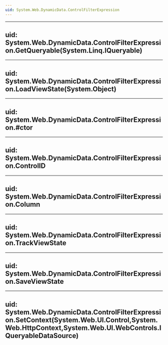 ```yaml
---
uid: System.Web.DynamicData.ControlFilterExpression
---
```


---
uid: System.Web.DynamicData.ControlFilterExpression.GetQueryable(System.Linq.IQueryable)
---

---
uid: System.Web.DynamicData.ControlFilterExpression.LoadViewState(System.Object)
---

---
uid: System.Web.DynamicData.ControlFilterExpression.#ctor
---

---
uid: System.Web.DynamicData.ControlFilterExpression.ControlID
---

---
uid: System.Web.DynamicData.ControlFilterExpression.Column
---

---
uid: System.Web.DynamicData.ControlFilterExpression.TrackViewState
---

---
uid: System.Web.DynamicData.ControlFilterExpression.SaveViewState
---

---
uid: System.Web.DynamicData.ControlFilterExpression.SetContext(System.Web.UI.Control,System.Web.HttpContext,System.Web.UI.WebControls.IQueryableDataSource)
---
